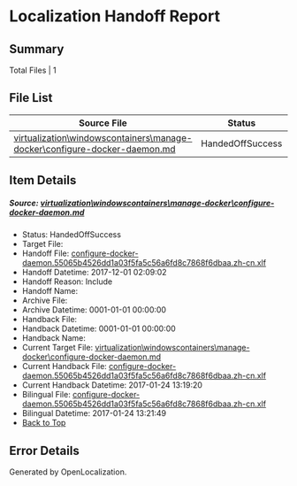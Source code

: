 # <a name='report-top'></a> Localization Handoff Report

## Summary
 Total Files | 1

## File List
 Source File | Status | Details 
 ----------- | ------ | ------- 
 [virtualization\windowscontainers\manage-docker\configure-docker-daemon.md](https://github.com/Microsoft/Virtualization-Documentation-Private/blob/79123e93f7ba558bb2aee0468a734893e29f3087/virtualization/windowscontainers/manage-docker/configure-docker-daemon.md) | HandedOffSuccess | [Details](#16ab26b6f4c66b56051759dea65080dd411b15ab338)

## Item Details
##### <a name='16ab26b6f4c66b56051759dea65080dd411b15ab338'></a> Source: [virtualization\windowscontainers\manage-docker\configure-docker-daemon.md](https://github.com/Microsoft/Virtualization-Documentation-Private/blob/79123e93f7ba558bb2aee0468a734893e29f3087/virtualization/windowscontainers/manage-docker/configure-docker-daemon.md)
* Status: HandedOffSuccess
* Target File: 
* Handoff File: [configure-docker-daemon.55065b4526dd1a03f5fa5c56a6fd8c7868f6dbaa.zh-cn.xlf](https://github.com/MicrosoftDocs/Virtualization-Documentation-Private.handoff/blob/dfd0cfd7bb6d558aa2d253ffb2e94478ef1bdfbe/ol-handoff/MicrosoftDocs/Virtualization-Documentation-Private.zh-cn/live/configure-docker-daemon.55065b4526dd1a03f5fa5c56a6fd8c7868f6dbaa.zh-cn.xlf)
* Handoff Datetime: 2017-12-01 02:09:02
* Handoff Reason: Include
* Handoff Name: 
* Archive File: 
* Archive Datetime: 0001-01-01 00:00:00
* Handback File: 
* Handback Datetime: 0001-01-01 00:00:00
* Handback Name: 
* Current Target File: [virtualization\windowscontainers\manage-docker\configure-docker-daemon.md](https://github.com/MicrosoftDocs/Virtualization-Documentation-Private.zh-cn/blob/b3d8214de1995d394e58510c034858cb82ba9b71/virtualization/windowscontainers/manage-docker/configure-docker-daemon.md)
* Current Handback File: [configure-docker-daemon.55065b4526dd1a03f5fa5c56a6fd8c7868f6dbaa.zh-cn.xlf](https://github.com/MicrosoftDocs/Virtualization-Documentation-Private.handback/blob/053db64a8e1a8e5f0229358d1b0050047ef06ae5/ol-handback/Microsoft/Virtualization-Documentation-Private.zh-cn/live/configure-docker-daemon.55065b4526dd1a03f5fa5c56a6fd8c7868f6dbaa.zh-cn.xlf)
* Current Handback Datetime: 2017-01-24 13:19:20
* Bilingual File: [configure-docker-daemon.55065b4526dd1a03f5fa5c56a6fd8c7868f6dbaa.zh-cn.xlf](https://github.com/MicrosoftDocs/Virtualization-Documentation-Private.handback/blob/053db64a8e1a8e5f0229358d1b0050047ef06ae5/ol-handback/Microsoft/Virtualization-Documentation-Private.zh-cn/live/configure-docker-daemon.55065b4526dd1a03f5fa5c56a6fd8c7868f6dbaa.zh-cn.xlf)
* Bilingual Datetime: 2017-01-24 13:21:49
* [Back to Top](#report-top)


## Error Details

Generated by OpenLocalization.
